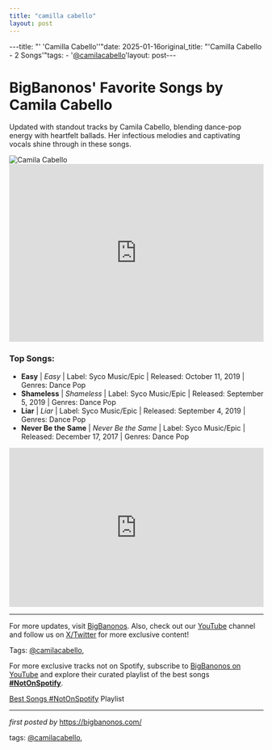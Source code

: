 ```yaml
---
title: "camilla cabello"
layout: post
---
```

---title: "' 'Camilla Cabello''"date: 2025-01-16original_title: "'Camilla Cabello - 2 Songs'"tags:  - '[@camilacabello](/tags/camilacabello/)'layout: post---<!-- Title of the Post --><h1>BigBanonos' Favorite Songs by Camila Cabello</h1> <!-- Introductory Text --><p>Updated with standout tracks by Camila Cabello, blending dance-pop energy with heartfelt ballads. Her infectious melodies and captivating vocals shine through in these songs.</p> <!-- Featured Image --><div> <img src="https://i.scdn.co/image/ab67616d00001e028ef2562a1156ea6766e00ecb" alt="Camila Cabello"></div> <!-- Spotify Playlist Embed --><div> <iframe src="https://open.spotify.com/embed/playlist/2BR7QCMVb0Lo5oQNeheWKI?utm_source=generator" width="100%" height="352" frameborder="0" allowfullscreen="" allow="autoplay; clipboard-write; encrypted-media; fullscreen; picture-in-picture" loading="lazy"></iframe></div> <!-- Song Information --><h3>Top Songs:</h3><ul> <li><strong>Easy</strong> | <em>Easy</em> | Label: Syco Music/Epic | Released: October 11, 2019 | Genres: Dance Pop</li> <li><strong>Shameless</strong> | <em>Shameless</em> | Label: Syco Music/Epic | Released: September 5, 2019 | Genres: Dance Pop</li> <li><strong>Liar</strong> | <em>Liar</em> | Label: Syco Music/Epic | Released: September 4, 2019 | Genres: Dance Pop</li> <li><strong>Never Be the Same</strong> | <em>Never Be the Same</em> | Label: Syco Music/Epic | Released: December 17, 2017 | Genres: Dance Pop</li></ul> <!-- YouTube Embed --><div> <iframe allow="accelerometer; autoplay; encrypted-media; gyroscope; picture-in-picture" allowfullscreen="" frameborder="0" height="315" src="https://www.youtube.com/embed/videoseries?list=PLtuNtuTatqI2YcvYuYplrbfxSoFkV1F7j" width="100%"></iframe></div> <!-- Footer Links --><hr /><p>For more updates, visit <a href="https://bigbanonos.com/" target="_blank">BigBanonos</a>. Also, check out our <a href="https://www.youtube.com/[@BigBanonos](/tags/BigBanonos/)" target="_blank">YouTube</a> channel and follow us on <a href="https://x.com/bigbanonos" target="_blank">X/Twitter</a> for more exclusive content!</p> <!-- Tags --><p>Tags: [@camilacabello](/tags/camilacabello/),</p><!--Subscribe and Playlist Links--><div>    <p>For more exclusive tracks not on Spotify, subscribe to <a href="https://www.youtube.com/[@BigBanonos](/tags/BigBanonos/)" target="_blank">BigBanonos on YouTube</a> and explore their curated playlist of the best songs <strong>[#NotOnSpotify](/tags/NotOnSpotify/)</strong>.</p>    <p><a href="https://www.youtube.com/playlist?list=PLtuNtuTatqI0kFahUCbtbfenC_ET5O_tr" target="_blank">Best Songs [#NotOnSpotify](/tags/NotOnSpotify/) Playlist<br /></a></p></div><hr /><p><em>first posted by</em> <a href="https://bigbanonos.com/" rel="noopener" target="_new">https://bigbanonos.com/</a></p><p>tags: [@camilacabello](/tags/camilacabello/),</p>
